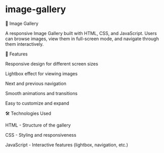 # image-gallery
📸 Image Gallery

A responsive Image Gallery built with HTML, CSS, and JavaScript. Users can browse images, view them in full-screen mode, and navigate through them interactively.

🚀 Features

Responsive design for different screen sizes

Lightbox effect for viewing images

Next and previous navigation

Smooth animations and transitions

Easy to customize and expand


🛠️ Technologies Used

HTML - Structure of the gallery

CSS - Styling and responsiveness

JavaScript - Interactive features (lightbox, navigation, etc.)

